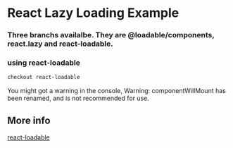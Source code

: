 # React Lazy Loading Example
### Three branchs availalbe.  They are @loadable/components, react.lazy and react-loadable.

### using react-loadable
```bash
checkout react-loadable
```
You might got a warning in the console,
Warning: componentWillMount has been renamed, and is not recommended for use.

## More info

[react-loadable](https://github.com/jamiebuilds/react-loadable)